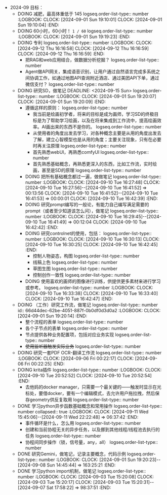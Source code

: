 - 2024-09 目标：
	- DOING 减肥，最高体重低于 145
	  logseq.order-list-type:: number
	  :LOGBOOK:
	  CLOCK: [2024-09-01 Sun 19:10:01]
	  CLOCK: [2024-09-01 Sun 19:10:04]
	  :END:
	- DOING 60小时，60小时！ `1 / 60`
	  logseq.order-list-type:: number
	  :LOGBOOK:
	  CLOCK: [2024-09-01 Sun 19:19:23]
	  :END:
	- DOING 专利
	  logseq.order-list-type:: number
	  :LOGBOOK:
	  CLOCK: [2024-09-12 Thu 16:16:58]
	  CLOCK: [2024-09-12 Thu 16:16:59]
	  CLOCK: [2024-09-12 Thu 16:16:59]
	  :END:
		- 把RAG和web应用结合，做数据分析挖掘？
		  logseq.order-list-type:: number
		- Agent做API网关，集成语音识别，让用户通过自然语言完成多系统之间协调工作，如通过地图API查询附近酒店、通过美团API下单，通过微信支付？
		  logseq.order-list-type:: number
	- DOING 研究SD，做笔记
	  DEADLINE: <2024-09-15 Sun>
	  logseq.order-list-type:: number
	  :LOGBOOK:
	  CLOCK: [2024-09-01 Sun 19:20:07]
	  CLOCK: [2024-09-01 Sun 19:20:09]
	  :END:
		- 遵循这样的原则：
		  logseq.order-list-type:: number
			- 我当前是绘画初学者，将来的目标是成为画师，学习SD的终极目标是为了帮助学习绘画，以及在将来集成到工作流中，提高绘画效率。AI画出来的东西不是你的。
			  logseq.order-list-type:: number
			- 从使用者的角度出发去学习，对各种概念主要是从用的角度出发去了解，建立心智模型也是从用的角度；主要关注现象，只有在必要时再关注原理
			  logseq.order-list-type:: number
			- 首先熟悉webUI，再熟悉comfyUI
			  logseq.order-list-type:: number
			- 首先熟悉基础概念，再熟悉更深入的东西，比如工作流，实时绘画，甚至是SD的原理
			  logseq.order-list-type:: number
		- DOING 把所有基础概念都过一遍，做做笔记
		  logseq.order-list-type:: number
		  :LOGBOOK:
		  CLOCK: [2024-09-10 Tue 16:27:48]
		  CLOCK: [2024-09-10 Tue 16:27:56]--[2024-09-10 Tue 16:41:52] =>  00:13:56
		  CLOCK: [2024-09-10 Tue 16:41:52]--[2024-09-10 Tue 16:41:53] =>  00:00:01
		  CLOCK: [2024-09-10 Tue 16:42:39]
		  :END:
		- DOING 研究prompt编写的一般论，有能力自己编写满足需要的prompt（或者至少知道该怎么问），做笔记
		  logseq.order-list-type:: number
		  :LOGBOOK:
		  CLOCK: [2024-09-10 Tue 16:29:45]--[2024-09-10 Tue 16:41:49] =>  00:12:04
		  CLOCK: [2024-09-10 Tue 16:42:42]
		  :END:
		- DOING 研究controlnet的使用，包括：
		  logseq.order-list-type:: number
		  :LOGBOOK:
		  CLOCK: [2024-09-10 Tue 16:30:13]
		  CLOCK: [2024-09-10 Tue 16:30:25]
		  CLOCK: [2024-09-10 Tue 16:42:45]
		  :END:
			- 控制人物姿态，构图
			  logseq.order-list-type:: number
			- 线稿上色
			  logseq.order-list-type:: number
			- 草图生图
			  logseq.order-list-type:: number
			- 控制创作一致性
			  logseq.order-list-type:: number
		- DOING 使用喜欢的画师的图像进行训练，供提供更多素材来进行学习或参考。
		  logseq.order-list-type:: number
		  :LOGBOOK:
		  CLOCK: [2024-09-10 Tue 16:33:38]
		  CLOCK: [2024-09-10 Tue 16:33:40]
		  CLOCK: [2024-09-10 Tue 16:42:47]
		  :END:
	- DOING （工作）研究工作流，做笔记
	  logseq.order-list-type:: number
	  id:: 66d44dec-62be-4051-887f-0b0df0d3d0a2
	  :LOGBOOK:
	  CLOCK: [2024-09-01 Sun 19:20:14]
	  :END:
		- 整个流程的表单
		  logseq.order-list-type:: number
		- 各个子节点的表单
		  logseq.order-list-type:: number
		- 节点提供各种业务配置项，包括对应业务实现
		  logseq.order-list-type:: number
		- ~~使用监听器触发实际业务~~
		  logseq.order-list-type:: number
	- DOING 研究一套PDF OCR-翻译工作流
	  logseq.order-list-type:: number
	  :LOGBOOK:
	  CLOCK: [2024-09-06 Fri 00:22:17]
	  CLOCK: [2024-09-06 Fri 00:22:25]
	  :END:
	- DOING krita插件
	  logseq.order-list-type:: number
	  :LOGBOOK:
	  CLOCK: [2024-09-10 Tue 20:52:52]
	  CLOCK: [2024-09-10 Tue 20:52:54]
	  :END:
		- 去他妈的docker manager，只需要一个最关键的——触发时显示在光标处，要借docker，要有一个编辑模式，去允许用户拖拉拽，然后保存geometry供反复取用
		  logseq.order-list-type:: number
	- DONE 学习python异步函数基础概念和常用操作
	  logseq.order-list-type:: number
	  collapsed:: true
	  :LOGBOOK:
	  CLOCK: [2024-09-11 Wed 15:45:06]--[2024-09-11 Wed 22:22:48] =>  06:37:42
	  :END:
		- 事件循环是什么，怎么用
		  logseq.order-list-type:: number
		- 创建和当前协程无关的异步任务，以及挪到其他线程/线程池去执行的任务
		  logseq.order-list-type:: number
		- 协程间同步操作（锁，信号量，any，all）
		  logseq.order-list-type:: number
	- DONE 研究Gemini，做笔记，记录主要概念，代码示例
	  logseq.order-list-type:: number
	  :LOGBOOK:
	  CLOCK: [2024-09-01 Sun 19:20:23]--[2024-09-08 Sun 14:45:44] =>  163:25:21
	  :END:
	- DONE 学习python import机制，做笔记
	  logseq.order-list-type:: number
	  :LOGBOOK:
	  CLOCK: [2024-09-03 Tue 15:20:08]
	  CLOCK: [2024-09-03 Tue 15:20:17]
	  CLOCK: [2024-09-03 Tue 15:20:31]--[2024-09-07 Sat 17:58:22] =>  98:37:51
	  :END: